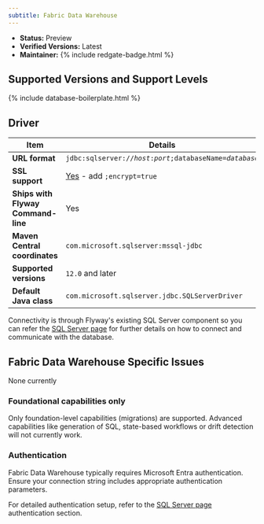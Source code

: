 ```yaml
---
subtitle: Fabric Data Warehouse
---
```

- **Status:** Preview
- **Verified Versions:** Latest
- **Maintainer:** {% include redgate-badge.html %}

## Supported Versions and Support Levels

{% include database-boilerplate.html %}

## Driver

| Item                               | Details                                                                                                                              |
|------------------------------------|--------------------------------------------------------------------------------------------------------------------------------------|
| **URL format**                     | <code>jdbc:sqlserver://<i>host</i>:<i>port</i>;databaseName=<i>database</i></code>                                                   |
| **SSL support**                    | [Yes](https://docs.microsoft.com/en-us/sql/connect/jdbc/connecting-with-ssl-encryption?view=sql-server-ver15) \- add `;encrypt=true` |
| **Ships with Flyway Command-line** | Yes                                                                                                                                  |
| **Maven Central coordinates**      | `com.microsoft.sqlserver:mssql-jdbc`                                                                                                 |
| **Supported versions**             | `12.0` and later                                                                                                                      |
| **Default Java class**             | `com.microsoft.sqlserver.jdbc.SQLServerDriver`                                                                                       |

Connectivity is through Flyway's existing SQL Server component so you can refer the [SQL Server page](<Database Driver Reference/SQL Server Database>) for further details on how to connect and communicate with the database.

## Fabric Data Warehouse Specific Issues
None currently

### Foundational capabilities only
Only foundation-level capabilities (migrations) are supported. Advanced capabilities like generation of SQL, state-based workflows or drift detection will not currently work.

### Authentication
Fabric Data Warehouse typically requires Microsoft Entra authentication. Ensure your connection string includes appropriate authentication parameters.

For detailed authentication setup, refer to the [SQL Server page](<Database Driver Reference/SQL Server Database>) authentication section.